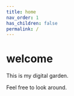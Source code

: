 ```yaml
---
title: home
nav_order: 1
has_children: false
permalink: /
---
```


# welcome

This is my digital garden.

Feel free to look around.
